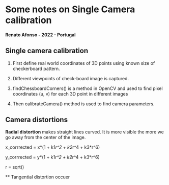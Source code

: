 # Some notes on Single Camera calibration

#### Renato Afonso - 2022 - Portugal

## Single camera calibration

1. First define real world coordinates of 3D points using known size of checkerboard pattern.

2. Different viewpoints of check-board image is captured.

3. findChessboardCorners() is a method in OpenCV and used to find pixel coordinates (u, v) for each 3D point in different images

4. Then calibrateCamera() method is used to find camera parameters.

## Camera distortions

**Radial distortion** makes straight lines curved. It is more visible the more we go away from the center of the image.

x_corrrected = x*(1 + k1*r^2 + k2*r^4 + k3*r^6)

y_corrrected = y*(1 + k1*r^2 + k2*r^4 + k3*r^6)

r = sqrt()

** Tangential distortion occuer




